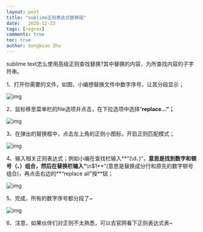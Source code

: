 ```yaml
---
layout: post
title: "sublime正则表达式替换组"
date:   2020-12-23
tags: [regrex]
comments: true
toc: true
author: Songbiao Zhu
---
```


sublime text怎么使用高级正则查找替换?其中替换的内容，为所查找内容的子字符串。

<!-- more -->

1、打开你需要的文件，如图，小编想替换文件中数字序号，让其分段显示；

![img](https://img.jbzj.com/file_images/article/201610/20161018141918196.jpg)

2、鼠标移至菜单栏的file选项并点击，在下拉选项中选择“**replace...”；**

![img](https://img.jbzj.com/file_images/article/201610/20161018141918197.jpg)

3、在弹出的替换框中，点击左上角的正则小图标，开启正则匹配模式；

![img](https://img.jbzj.com/file_images/article/201610/20161018141918198.jpg)

4、输入相关正则表达式；例如小编在查找栏输入**“(\d、)”，**意思是找到数字和顿号（、）组合，然后在替换栏输入“**\n$1**”(意思是替换成分行和原先的数字顿号组合)，再点击右边的**“replace all”按**钮；

![img](https://img.jbzj.com/file_images/article/201610/20161018141918199.jpg)

5、完成，所有的数字序号都分段了~

![img](https://img.jbzj.com/file_images/article/201610/20161018141918200.jpg)

6、注意，如果伙伴们对正则不太熟悉，可以去官网看下正则表达式表~